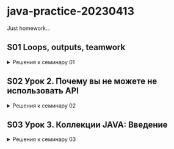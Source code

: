 # java-practice-20230413
Just homework...

## S01 Loops, outputs, teamwork

<details xmlns="http://www.w3.org/1999/html">
<summary> Решения к семинару 01
</summary>
<p> <a href ="https://github.com/zzergAtStage/java-practice-20230413/blob/213cbcb4ee1778215483bdba3a04b543a06b7799/src/main/java/com/gbjava/seminar01/HomeWorkS01.java" title="HWs01"> HWs01 </a></p>
</details>

## S02 Урок 2. Почему вы не можете не использовать API
<details>
<summary> Решения к семинару 02
</summary>
<p> <a href ="https://github.com/zzergAtStage/java-practice-20230413/blob/Seminar02/src/main/java/com/gbjava/seminar02/HomeWork02.java" title="HWs02"> HWs02 </a></p>
</details>


## S03 Урок 3. Коллекции JAVA: Введение
<details>
<summary> Решения к семинару 03
</summary>
<p> <a href="https://github.com/zzergAtStage/java-practice-20230413/tree/Seminar03/src/main/java/com/gbjava/seminar03/task2_2.java" title="From seminar 2_2"> ClassWork_2_2</a> - финальное решение для задачи с планетами </p>

<p> <a href="https://github.com/zzergAtStage/java-practice-20230413/tree/Seminar03/src/main/java/com/gbjava/seminar03/HomeWork03.java" title="HWs03"> HomeWorkS03</a> - Домашнее задание 1 и 2 </p>

</details>
